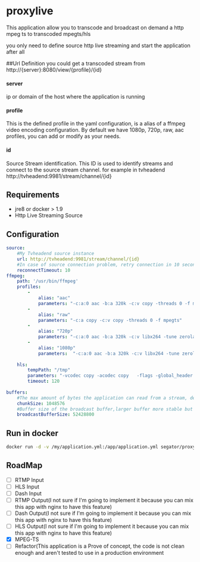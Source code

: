 # proxylive
This application allow you to transcode and broadcast on demand a http mpeg ts to transcoded mpegts/hls

you only need to define source http live streaming and start the application
after all

##Url Definition
you could get a transcoded stream from
http://{server}:8080/view/{profile}/{id}
#### server
ip or domain of the host where the application is running

#### profile
This is the defined profile in the yaml configuration, is a alias of a ffmpeg video encoding configuration.
By default we have 1080p, 720p, raw, aac profiles, you can add or modify as your needs.

#### id
Source Stream identification.
This ID is used to identify streams and connect to the source stream channel.
for example in tvheadend http://tvheadend:9981/stream/channel/{id}

## Requirements
- jre8 or docker > 1.9
- Http Live Streaming Source

## Configuration
```yml
source:
    #My Tvheadend source instance
    url: http://tvheadend:9981/stream/channel/{id}
    #In case of source connection problem, retry connection in 10 seconds
    reconnectTimeout: 10
ffmpeg:
    path: '/usr/bin/ffmpeg'
    profiles:
        -
            alias: "aac"
            parameters: "-c:a:0 aac -b:a 320k -c:v copy -threads 0 -f mpegts"
        -
            alias: "raw"
            parameters: "-c:a copy -c:v copy -threads 0 -f mpegts"
        -
            alias: "720p"
            parameters: "-c:a:0 aac -b:a 320k -c:v libx264 -tune zerolatency -g 10 -vprofile high -level 4.0 -crf 18 -movflags +faststart -bufsize 15000k -maxrate 10000k  -preset fast -vf \"scale=-1:720,yadif=0\" -threads 0 -f mpegts"
        -
            alias: "1080p"
            parameters:  "-c:a:0 aac -b:a 320k -c:v libx264 -tune zerolatency -g 10 -vprofile high -level 4.1 -crf 21 -movflags +faststart -bufsize 15000k -maxrate 10000k  -preset fast -vf yadif=0 -threads 0 -f mpegts"
    
    hls:
        tempPath: "/tmp"
        parameters: "-vcodec copy -acodec copy   -flags -global_header  -avoid_negative_ts disabled -map_metadata -1 -start_at_zero -copyts -flags -global_header -vsync cfr -y -nostats -f hls -hls_time 1 -hls_list_size 20 -hls_wrap 30"
        timeout: 120
        
buffers:
    #The max amount of bytes the application can read from a stream, default 1MB
    chunkSize: 1048576
    #Buffer size of the broadcast buffer,larger buffer more stable but larger delay than source stream, default 50MB
    broadcastBufferSize: 52428800
```

## Run in docker
```bash
docker run -d -v /my/application.yml:/app/application.yml segator/proxylive
```
## RoadMap
- [ ] RTMP Input
- [ ] HLS Input
- [ ] Dash Input
- [ ] RTMP Output(I not sure if I'm going to implement it because you can mix this app with nginx to have this feature)
- [ ] Dash Output(I not sure if I'm going to implement it because you can mix this app with nginx to have this feature)
- [ ] HLS Output(I not sure if I'm going to implement it because you can mix this app with nginx to have this feature)
- [x] MPEG-TS
- [ ] Refactor(This application is a Prove of concept, the code is not clean enough and aren't tested to use in a production environment
